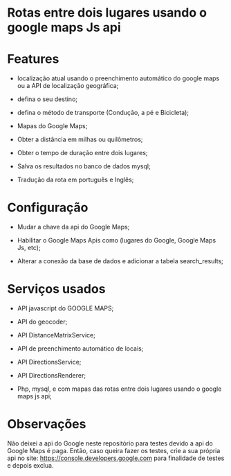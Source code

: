 # Rotas entre dois lugares usando o google maps Js api

# Features

- localização atual usando o preenchimento automático do google maps ou a API de localização geográfica;

- defina o seu destino;

- defina o método de transporte (Condução, a pé e Bicicleta);

- Mapas do Google Maps;

- Obter a distância em milhas ou quilômetros;

- Obter o tempo de duração entre dois lugares;

- Salva os resultados no banco de dados mysql;

- Tradução da rota em português e Inglês;


# Configuração

- Mudar a chave da api do Google Maps;

- Habilitar o Google Maps Apis como (lugares do Google, Google Maps Js, etc);

- Alterar a conexão da base de dados e adicionar a tabela search_results;


# Serviços usados

- API javascript do GOOGLE MAPS;

- API do geocoder;

- API DistanceMatrixService;

- API de preenchimento automático de locais;

- API DirectionsService;

- API DirectionsRenderer;

- Php, mysql, e com mapas das rotas entre dois lugares usando o google maps js api;

# Observações

Não deixei a api do Google neste repositório para testes devido a api do Google Maps é paga. Então, caso queira fazer os testes, crie a sua própria api no site: https://console.developers.google.com para finalidade de testes e depois exclua.